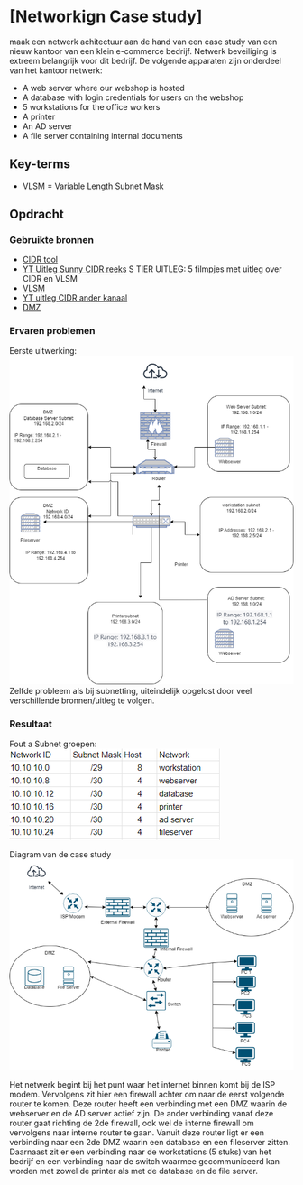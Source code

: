 # [Networkign Case study]
maak een netwerk achitectuur aan de hand van een case study van een nieuw kantoor van een klein e-commerce bedrijf. Netwerk beveiliging is extreem belangrijk voor dit bedrijf.
De volgende apparaten zijn onderdeel van het kantoor netwerk:
- A web server where our webshop is hosted
- A database with login credentials for users on the webshop
- 5 workstations for the office workers
- A printer
- An AD server
- A file server containing internal documents


## Key-terms
- VLSM = Variable Length Subnet Mask

## Opdracht
### Gebruikte bronnen
- [CIDR tool](https://app.diagrams.net/)
- [YT Uitleg Sunny CIDR reeks](https://www.youtube.com/watch?v=ecCuyq-Wprc) S TIER UITLEG: 5 filmpjes met uitleg over CIDR en VLSM 
- [VLSM](https://www.techtarget.com/searchnetworking/definition/variable-length-subnet-mask)
- [YT uitleg CIDR ander kanaal](https://www.youtube.com/watch?v=BWZ-MHIhqjM&list=PLIFyRwBY_4bQUE4IB5c4VPRyDoLgOdExE)
- [DMZ](https://www.fortinet.com/resources/cyberglossary/what-is-dmz#:~:text=A%20DMZ%20can%20be%20used,firewall%20within%20the%20home%20network.)


### Ervaren problemen
Eerste uitwerking:  
![foute poging](../00_includes/0207_networkingCaseStudy_foutantwoord.png)   
Zelfde probleem als bij subnetting, uiteindelijk opgelost door veel verschillende bronnen/uitleg te volgen.

### Resultaat
Fout a
Subnet groepen:     
![Submask verdeling](../00_includes/0207_networkingcasestudy_subnetschema.PNG)  

Diagram van de case study
![Diagram](../00_includes/0207_networkingcasestudy_diagram.png) 

Het netwerk begint bij het punt waar het internet binnen komt bij de ISP modem. Vervolgens zit hier een firewall achter om naar de eerst volgende router te komen. Deze router heeft een verbinding met een DMZ waarin de webserver en de AD server actief zijn. De ander verbinding vanaf deze router gaat richting de 2de firewall, ook wel de interne firewall om vervolgens naar interne router te gaan. Vanuit deze router ligt er een verbinding naar een 2de DMZ waarin een database en een fileserver zitten. Daarnaast zit er een verbinding naar de workstations (5 stuks) van het bedrijf en een verbinding naar de switch waarmee gecommuniceerd kan worden met zowel de printer als met de database en de file server.